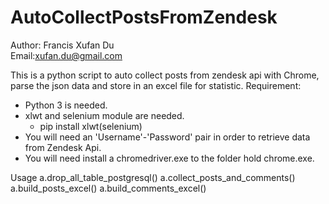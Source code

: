 # AutoCollectPostsFromZendesk
Author: Francis Xufan Du      
Email:xufan.du@gmail.com

This is a python script to auto collect posts from zendesk api with Chrome, parse the json data and store in an excel file for statistic. 
Requirement:
  - Python 3 is needed.
  - xlwt and selenium module are needed.
      - pip install xlwt(selenium)
  - You will need an 'Username'-'Password' pair in order to retrieve data from Zendesk Api.
  - You will need install a chromedriver.exe to the folder hold chrome.exe.

  Usage
    a.drop_all_table_postgresql()
    a.collect_posts_and_comments()
    a.build_posts_excel()
    a.build_comments_excel()